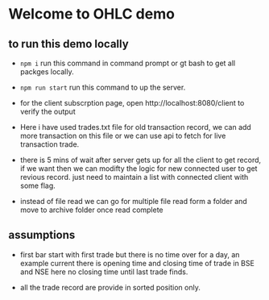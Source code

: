 # Welcome to OHLC demo 

## to run this demo locally 

- `npm i` run this command in command prompt or gt bash to get all packges locally.

- `npm run start` run this command to up the server. 

- for the client subscrption page, open http://localhost:8080/client to verify the output

- Here i have used trades.txt file for old transaction record, we can add more transaction on this file or we can    use api to fetch for live transaction trade.

- there is 5 mins of wait after server gets up for all the client to get record, if we want then we can modifty      the logic for new connected user to get revious record. just need to maintain a list with connected client
  with some flag.

 - instead of file read we can go for multiple file read form a folder and move to archive folder once read          complete
 
 ## assumptions 

 - first bar start with first trade but there is no time over for a day, an example current there is opening time    and closing time of trade in BSE and NSE here no closing time until last trade finds.

 - all the trade record are provide in sorted position only.


 



